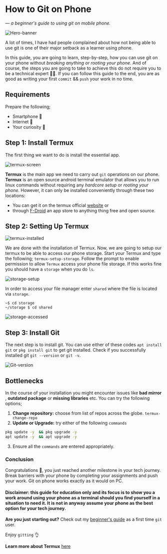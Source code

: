 # How to Git on Phone
— *a beginner's guide to using git on mobile phone.*

![Hero-banner](///DevC_Technical_Writing/PocketMark/Src/Attachment-2025-08-20.png)

A lot of times, I have had people complained about how not being able to use git is one of their major setback as a learner using phone. 

In this guide, you are going to learn, step-by-step, how you can use git on your phone without _breaking anything or rooting your phone_. And of course, the steps you are going to take to achieve this do not require you to be a technical expert 🧑‍🔧. If you can follow this guide to the end, you are as good as writing your first ```commit```  && ```push``` your work in no time. 

## Requirements
Prepare the following;
- Smartphone 📱
- Internet 🛜
- Your curiosity 🤨

## Step 1: Install Termux
The first thing we want to do is install the essential app.

![termux-screen](file:///storage/emulated/0/Documents/PocketMark/Src/image_1755705926520.png)


**Termux** is the main app we need to carry out `git` operations on our phone. **Termux** is an open source android terminal emulator that allows you to run linux commands without requiring any _hardcore setup_ or _rooting your phone_. However, it can only be installed conveniently through these two locations:
   - You can get it on the termux official [website](https://termux.dev/en/) or
   - through [F-Droid](https://f-droid.org/) an app store to anything thing free and open source.
## Step 2: Setting Up Termux

![termux-installed](file:///storage/emulated/0/Documents/PocketMark/Src/Attachment-2025-08-20_4.png)


We are done with the installation of Termux. Now,  we are going to setup our termux to be able to access our phone storage. Start your Termux and type the following;
                  `termux-setup-storage`.
Follow the prompt to enable permission to allow `Termux` access your phone file storage. If this works fine you should have a `storage` when you do `ls`. 

![storage-setup](file:///storage/emulated/0/Documents/PocketMark/Src/Attachment-2025-08-21.png)

In order to access your file manager enter `shared` where the file is located via `storage`.

```script
~$ cd storage
~/storage $ cd shared
```     
       
![storage-accessed](file:///storage/emulated/0/Documents/PocketMark/Src/Screenshot_20250820-200309.png)


## Step 3: Install Git
The next step is to install git. You can use either of these codes `apt install git` or `pkg install git` to get git installed. Check if you successfully installed git ```git --version``` or ```git -v```.


![Git-version](file:///storage/emulated/0/Documents/PocketMark/Src/Screenshot_20250820-214909.png)




## Bottlenecks
In the course of your installation you might encounter issues like **bad mirror** , **outdated package** or **missing libraries** etc.  You can try the following options;
1. **Change repository:** choose from list of repos across the globe.
```termux-change-repo```
2. **Update or Upgrade:** try either of the following `commands`
```bash
pkg update -y  && pkg upgrade -y 
apt update -y  && apt upgrade -y
```
3. Ensure all the `commands` are entered appropriately.


### Conclusion
Congratulations 🎉, you just reached another milestone in your tech journey. Break barriers with your phone by completing your assignments and push your work. Git on phone works exactly as it would on PC. 

#### Disclaimer: this guide for education only and its focus is to show you a work around using your phone as a terminal should you find yourself in a situation to need it. It is not in anyway assume your phone as the best option for your tech journey.


**Are you just starting out?** Check out my [beginner's guide](#) as a first time `git` user. 


Enjoy `gitting` 👌

**Learn more about Termux** [here](https://wiki.termux.com/wiki/Main_Page)
